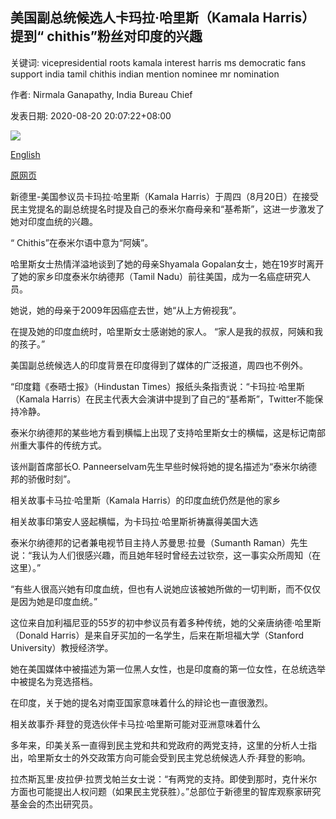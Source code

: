 ## 美国副总统候选人卡玛拉·哈里斯（Kamala Harris）提到“ chithis”粉丝对印度的兴趣

关键词: vicepresidential roots kamala interest harris ms democratic fans support india tamil chithis indian mention nominee mr nomination

作者: Nirmala Ganapathy, India Bureau Chief

发表日期: 2020-08-20 20:07:22+08:00

![](https://www.straitstimes.com/sites/default/files/styles/x_large/public/articles/2020/08/20/yq-kamalaharris-20082023.jpg?itok=5C0t13p7)

[English](US%20vice-presidential%20nominee%20Kamala%20Harris%27%20mention%20of%20%27chithis%27%20fans%20interest%20in%20India.md)

[原网页](https://www.straitstimes.com/asia/south-asia/kamala-harris-mention-of-chithis-fans-interest-in-india)

新德里-美国参议员卡玛拉·哈里斯（Kamala Harris）于周四（8月20日）在接受民主党提名的副总统提名时提及自己的泰米尔裔母亲和“基希斯”，这进一步激发了她对印度血统的兴趣。

“ Chithis”在泰米尔语中意为“阿姨”。

哈里斯女士热情洋溢地谈到了她的母亲Shyamala Gopalan女士，她在19岁时离开了她的家乡印度泰米尔纳德邦（Tamil Nadu）前往美国，成为一名癌症研究人员。

她说，她的母亲于2009年因癌症去世，她“从上方俯视我”。

在提及她的印度血统时，哈里斯女士感谢她的家人。 “家人是我的叔叔，阿姨和我的孩子。”

美国副总统候选人的印度背景在印度得到了媒体的广泛报道，周四也不例外。

“印度籍《泰晤士报》（Hindustan Times）报纸头条指责说：“卡玛拉·哈里斯（Kamala Harris）在民主代表大会演讲中提到了自己的“基希斯”，Twitter不能保持冷静。

泰米尔纳德邦的某些地方看到横幅上出现了支持哈里斯女士的横幅，这是标记南部州重大事件的传统方式。

该州副首席部长O. Panneerselvam先生早些时候将她的提名描述为“泰米尔纳德邦的骄傲时刻”。

相关故事卡马拉·哈里斯（Kamala Harris）的印度血统仍然是他的家乡

相关故事印第安人竖起横幅，为卡玛拉·哈里斯祈祷赢得美国大选

泰米尔纳德邦的记者兼电视节目主持人苏曼思·拉曼（Sumanth Raman）先生说：“我认为人们很感兴趣，而且她年轻时曾经去过钦奈，这一事实众所周知（在这里）。”

“有些人很高兴她有印度血统，但也有人说她应该被她所做的一切判断，而不仅仅是因为她是印度血统。”

这位来自加利福尼亚的55岁的初中参议员有着多种传统，她的父亲唐纳德·哈里斯（Donald Harris）是来自牙买加的一名学生，后来在斯坦福大学（Stanford University）教授经济学。

她在美国媒体中被描述为第一位黑人女性，也是印度裔的第一位女性，在总统选举中被提名为竞选搭档。

在印度，关于她的提名对南亚国家意味着什么的辩论也一直很激烈。

相关故事乔·拜登的竞选伙伴卡马拉·哈里斯可能对亚洲意味着什么

多年来，印美关系一直得到民主党和共和党政府的两党支持，这里的分析人士指出，哈里斯女士的外交政策方向可能会受到民主党总统候选人乔·拜登的影响。

拉杰斯瓦里·皮拉伊·拉贾戈帕兰女士说：“有两党的支持。即使到那时，克什米尔方面也可能提出人权问题（如果民主党获胜）。”总部位于新德里的智库观察家研究基金会的杰出研究员。